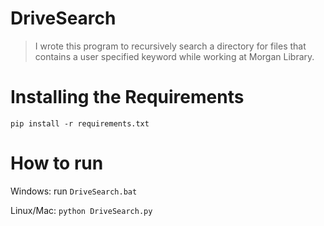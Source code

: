 # DriveSearch
> I wrote this program to recursively search a directory for files that contains a user specified keyword while working at Morgan Library.


# Installing the Requirements
```
pip install -r requirements.txt
```

# How to run


Windows: run `DriveSearch.bat`

Linux/Mac: ``python DriveSearch.py``
